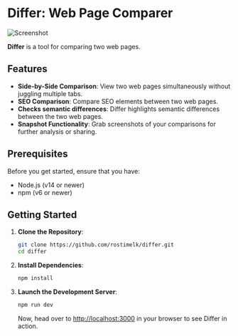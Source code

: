 # Differ: Web Page Comparer

![Screenshot](https://github.com/RostiMelk/differ/assets/25268506/eeda8abf-a653-4ffa-b690-d164baad2d25)

**Differ** is a tool for comparing two web pages.

## Features

- **Side-by-Side Comparison**: View two web pages simultaneously without juggling multiple tabs.
- **SEO Comparison**: Compare SEO elements between two web pages.
- **Checks semantic differences**: Differ highlights semantic differences between the two web pages.
- **Snapshot Functionality**: Grab screenshots of your comparisons for further analysis or sharing.

## Prerequisites

Before you get started, ensure that you have:

- Node.js (v14 or newer)
- npm (v6 or newer)

## Getting Started

1. **Clone the Repository**:

   ```bash
   git clone https://github.com/rostimelk/differ.git
   cd differ
   ```

2. **Install Dependencies**:

   ```bash
   npm install
   ```

3. **Launch the Development Server**:

   ```bash
   npm run dev
   ```

   Now, head over to [http://localhost:3000](http://localhost:3000) in your browser to see Differ in action.
